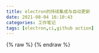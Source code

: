 ```yaml
---
title: electron的持续集成与自动更新
date: 2021-08-04 16:10:43
categories: 工作笔记
tags: [electron,ci,github action]
---
```

<!--more-->
{% raw %}
{% endraw %}

